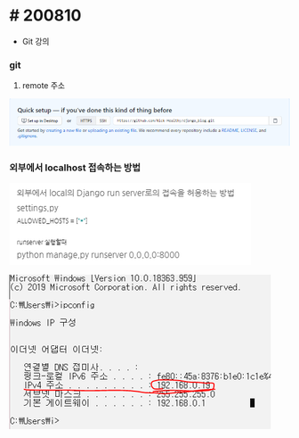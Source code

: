 # # 200810

- Git 강의

 

### git

1.  remote 주소

![img](https://github.com/nickhealthy/TIL/blob/master/2020_08_10/1.PNG)

 

### 외부에서 localhost 접속하는 방법

![img](https://github.com/nickhealthy/TIL/blob/master/2020_08_10/3.PNG)

![img](https://github.com/nickhealthy/TIL/blob/master/2020_08_10/4.PNG)

 